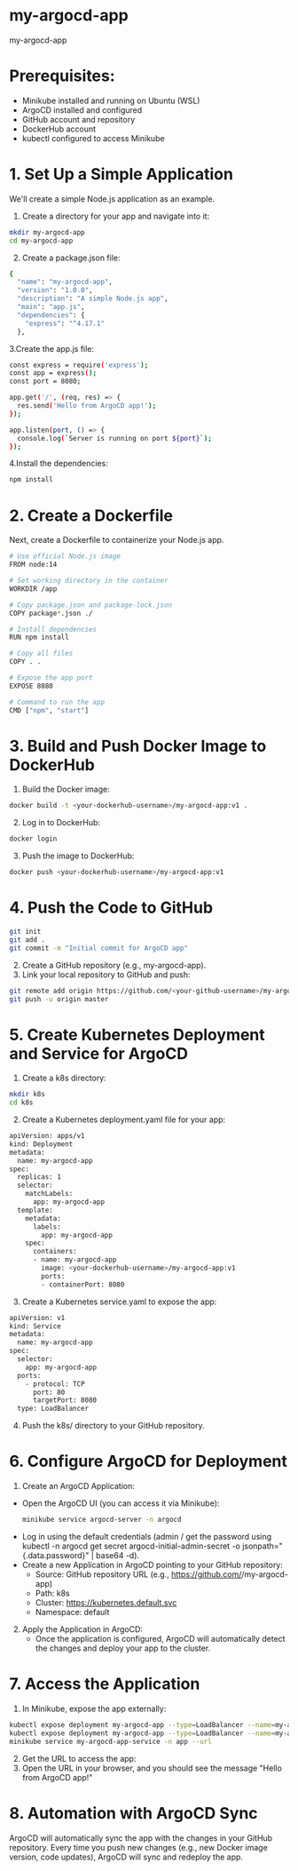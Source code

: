 # my-argocd-app
my-argocd-app
# Prerequisites:
- Minikube installed and running on Ubuntu (WSL)
- ArgoCD installed and configured
- GitHub account and repository
- DockerHub account
- kubectl configured to access Minikube
# 1. Set Up a Simple Application
We'll create a simple Node.js application as an example.
1. Create a directory for your app and navigate into it:
```bash
mkdir my-argocd-app
cd my-argocd-app
```
2. Create a package.json file:
```bash
{
  "name": "my-argocd-app",
  "version": "1.0.0",
  "description": "A simple Node.js app",
  "main": "app.js",
  "dependencies": {
    "express": "^4.17.1"
  },
```
3.Create the app.js file:
```bash
const express = require('express');
const app = express();
const port = 8080;

app.get('/', (req, res) => {
  res.send('Hello from ArgoCD app!');
});

app.listen(port, () => {
  console.log(`Server is running on port ${port}`);
});
```
4.Install the dependencies:
```bash
npm install
```
# 2. Create a Dockerfile
Next, create a Dockerfile to containerize your Node.js app.
```bash
# Use official Node.js image
FROM node:14

# Set working directory in the container
WORKDIR /app

# Copy package.json and package-lock.json
COPY package*.json ./

# Install dependencies
RUN npm install

# Copy all files
COPY . .

# Expose the app port
EXPOSE 8080

# Command to run the app
CMD ["npm", "start"]
```
# 3. Build and Push Docker Image to DockerHub
1. Build the Docker image:
```bash
docker build -t <your-dockerhub-username>/my-argocd-app:v1 .
```
2. Log in to DockerHub:
```bash
docker login
```
3. Push the image to DockerHub:
```bash
docker push <your-dockerhub-username>/my-argocd-app:v1
```
# 4. Push the Code to GitHub
```bash
git init
git add .
git commit -m "Initial commit for ArgoCD app"
```
2. Create a GitHub repository (e.g., my-argocd-app).
3. Link your local repository to GitHub and push:
```bash
git remote add origin https://github.com/<your-github-username>/my-argocd-app.git
git push -u origin master
```
# 5. Create Kubernetes Deployment and Service for ArgoCD
1. Create a k8s directory:
```bash
mkdir k8s
cd k8s
```
2. Create a Kubernetes deployment.yaml file for your app:
```bash
apiVersion: apps/v1
kind: Deployment
metadata:
  name: my-argocd-app
spec:
  replicas: 1
  selector:
    matchLabels:
      app: my-argocd-app
  template:
    metadata:
      labels:
        app: my-argocd-app
    spec:
      containers:
      - name: my-argocd-app
        image: <your-dockerhub-username>/my-argocd-app:v1
        ports:
        - containerPort: 8080
```
3. Create a Kubernetes service.yaml to expose the app:
```bash
apiVersion: v1
kind: Service
metadata:
  name: my-argocd-app
spec:
  selector:
    app: my-argocd-app
  ports:
    - protocol: TCP
      port: 80
      targetPort: 8080
  type: LoadBalancer
```
4. Push the k8s/ directory to your GitHub repository.
# 6. Configure ArgoCD for Deployment
1. Create an ArgoCD Application:
  - Open the ArgoCD UI (you can access it via Minikube):
    ```bash
    minikube service argocd-server -n argocd
    
    ```
  - Log in using the default credentials (admin / get the password using kubectl -n argocd get secret argocd-initial-admin-secret -o jsonpath="{.data.password}" | 
    base64 -d).
- Create a new Application in ArgoCD pointing to your GitHub repository:
  - Source: GitHub repository URL (e.g., https://github.com/<your-github-username>/my-argocd-app)
  - Path: k8s
  - Cluster: https://kubernetes.default.svc
  - Namespace: default
2. Apply the Application in ArgoCD:
   - Once the application is configured, ArgoCD will automatically detect the changes and deploy your app to the cluster.

# 7. Access the Application
 1. In Minikube, expose the app externally:
```bash
kubectl expose deployment my-argocd-app --type=LoadBalancer --name=my-argocd-app-service
kubectl expose deployment my-argocd-app --type=LoadBalancer --name=my-argocd-app-service -n app
minikube service my-argocd-app-service -n app --url
```
2. Get the URL to access the app:
3. Open the URL in your browser, and you should see the message "Hello from ArgoCD app!"
# 8. Automation with ArgoCD Sync
ArgoCD will automatically sync the app with the changes in your GitHub repository. Every time you push new changes (e.g., new Docker image version, code updates), ArgoCD will sync and redeploy the app.





